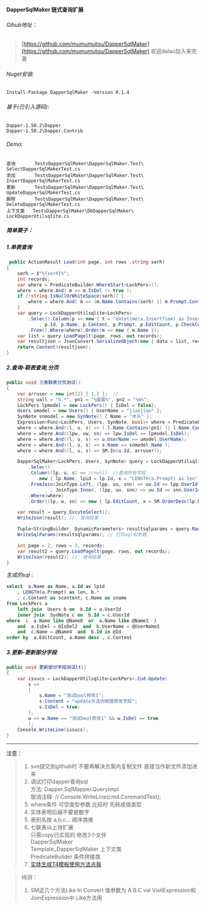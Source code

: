 
**DapperSqlMaker 链式查询扩展** 

###### Gihub地址：
>[https://github.com/mumumutou/DapperSqlMaker](https://github.com/mumumutou/DapperSqlMaker)   欢迎dalao加入来完善
###### Nuget安装:  
	Install-Package DapperSqlMaker -Version 0.1.4

###### 基于(已引入源码):
	Dapper-1.50.2\Dapper
	Dapper-1.50.2\Dapper.Contrib
###### Demo:
	查询       TestsDapperSqlMaker\DapperSqlMaker.Test\  SelectDapperSqlMakerTest.cs
	添加       TestsDapperSqlMaker\DapperSqlMaker.Test\  InsertDapperSqlMakerTest.cs
	更新       TestsDapperSqlMaker\DapperSqlMaker.Test\  UpdateDapperSqlMakerTest.cs
	删除       TestsDapperSqlMaker\DapperSqlMaker.Test\  DeleteDapperSqlMakerTest.cs
	上下文类   TestsDapperSqlMaker\DbDapperSqlMaker\     LockDapperUtilsqlite.cs
	
##### 简单栗子：
##### 1.单表查询
```csharp
 public ActionResult Load(int page, int rows ,string serh)
{
	serh = $"%{serh}%";
	int records;
	var where = PredicateBuilder.WhereStart<LockPers>();
	where = where.And( m => m.IsDel != true );
	if (!string.IsNullOrWhiteSpace(serh)) {
		where = where.And( m => (m.Name.Contains(serh) || m.Prompt.Contains(serh) ) );
	}
	var query = LockDapperUtilsqlite<LockPers>
		.Selec().Column(p => new { t = "datetime(a.InsertTime) as InsertTimestr"
			, p.Id, p.Name, p.Content, p.Prompt, p.EditCount, p.CheckCount})
		.From().Where(where).Order(m => new { m.Name });
	var list = query.LoadPagelt(page, rows, out records);
	var resultjson = JsonConvert.SerializeObject(new { data = list, records = records});
	return Content(resultjson);
}
```

##### 2.查询-联表查询,分页

```csharp 
public void 三表联表分页测试()
{
    var arruser = new int[2] { 1,2 };  // 
    string uall = "b.*", pn1 = "%蛋蛋%", pn2 = "%m%";
    LockPers lpmodel = new LockPers() { IsDel = false};
    Users umodel = new Users() { UserName = "jiaojiao" };
    SynNote snmodel = new SynNote() { Name = "木头" };
    Expression<Func<LockPers, Users, SynNote, bool>> where = PredicateBuilder.WhereStart<LockPers, Users, SynNote>();
    where = where.And((l, u, s) => ( l.Name.Contains(pn1) || l.Name.Contains(pn2) ));
    where = where.And((lpw, uw, sn) => lpw.IsDel == lpmodel.IsDel);
    where = where.And((l, u, s) => u.UserName == umodel.UserName);
    where = where.And((l, u, s) => s.Name == snmodel.Name );
    where = where.And((l, u, s) => SM.In(u.Id, arruser));

    DapperSqlMaker<LockPers, Users, SynNote> query = LockDapperUtilsqlite<LockPers, Users, SynNote>
        .Selec()
        .Column((lp, u, s) => //null)  //查询所有字段
            new { lp.Name, lpid = lp.Id, x = "LENGTH(a.Prompt) as len", b = SM.Sql(uall), scontent = s.Content, sname = s.Name })
        .FromJoin(JoinType.Left, (lpp, uu, snn) => uu.Id == lpp.UserId
                , JoinType.Inner, (lpp, uu, snn) => uu.Id == snn.UserId)
        .Where(where)
        .Order((lp, w, sn) => new { lp.EditCount, x = SM.OrderDesc(lp.Name), sn.Content });

    var result = query.ExcuteSelect();
    WriteJson(result); //  查询结果

    Tuple<StringBuilder, DynamicParameters> resultsqlparams = query.RawSqlParams();
    WriteSqlParams(resultsqlparams); // 打印sql和参数

    int page = 2, rows = 3, records;
    var result2 = query.LoadPagelt(page, rows, out records);
    WriteJson(result2); //  查询结果
}
```
*生成的sql* :
```sql
select  a.Name as Name, a.Id as lpid
	, LENGTH(a.Prompt) as len, b.*
	, c.Content as scontent, c.Name as sname  
from LockPers a  
	left join  Users b on  b.Id = a.UserId   
	inner join  SynNote c on  b.Id = c.UserId  
where  (  a.Name like @Name0  or  a.Name like @Name1  )  
	and  a.IsDel = @IsDel2  and  b.UserName = @UserName3  
	and  c.Name = @Name4  and  b.Id in @Id 
order by  a.EditCount, a.Name desc , c.Content 
```

##### 3.更新-更新部分字段

```csharp
public void 更新部分字段测试lt()
{
    var issucs = LockDapperUtilsqlite<LockPers>.Cud.Update(
        s =>
        {
            s.Name = "测试bool修改1";
            s.Content = "update方法内赋值修改字段";
            s.IsDel = true;
        },
        w => w.Name == "测试bool修改1" && w.IsDel == true
        );
    Console.WriteLine(issucs);
}
```


 

-----

 
 注意：
> 1. svn提交到github时 不要再解决方案内复制文件 直接当作新文件添加进来 
> 2. 调试打印dapper查询sql  
   方法: Dapper.SqlMapper.QueryImpl  
    取消注释: // Console.WriteLine(cmd.CommandText);  
> 3. where条件
     可空类型参数 比较时 先转成值类型
> 4. 实体表明后缀不要是数字
> 5. 表别名按 a,b,c... 顺序类推
> 6. 七联表以上待扩展       
    只需copy已实现的 修改3个文件            
    DapperSqlMaker              
    Template_DapperSqlMaker 上下文类         
    PredicateBuilder        条件拼接类
> 7. [实体生成T4模板使用方法点我](https://www.cnblogs.com/cl-blogs/p/7205954.html)
> 

> 待测：
> 1. SM这几个方法Like In Convert 值参数为 A.B.C.val VisitExpression和JoinExpression中
	 Like方法用